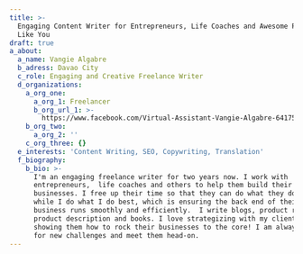 ```yaml
---
title: >-
  Engaging Content Writer for Entrepreneurs, Life Coaches and Awesome Persons
  Like You
draft: true
a_about:
  a_name: Vangie Algabre
  b_adress: Davao City
  c_role: Engaging and Creative Freelance Writer
  d_organizations:
    a_org_one:
      a_org_1: Freelancer
      b_org_url_1: >-
        https://www.facebook.com/Virtual-Assistant-Vangie-Algabre-641750482658842/
    b_org_two:
      a_org_2: ''
    c_org_three: {}
  e_interests: 'Content Writing, SEO, Copywriting, Translation'
  f_biography:
    b_bio: >-
      I'm an engaging freelance writer for two years now. I work with
      entrepreneurs,  life coaches and others to help them build their
      businesses. I free up their time so that they can do what they do best,
      while I do what I do best, which is ensuring the back end of their
      business runs smoothly and efficiently.  I write blogs, product reviews,
      product description and books. I love strategizing with my clients and
      showing them how to rock their businesses to the core! I am always ready
      for new challenges and meet them head-on.
---
```



